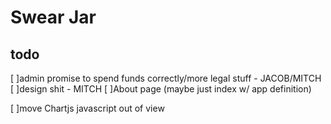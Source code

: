 # Swear Jar

## todo


[ ]admin promise to spend funds correctly/more legal stuff - JACOB/MITCH
  [ ]design shit - MITCH
[ ]About page (maybe just index w/ app definition)

[ ]move Chartjs javascript out of view
